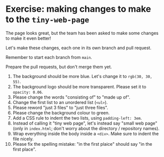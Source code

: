 # Exercise: making changes to make to the `tiny-web-page`

The page looks great, but the team has been asked to make some changes to make it even better!

Let's make these changes, each one in its own branch and pull request.

Remember to start each branch from `main`.

Prepare the pull requests, but don't merge them yet.

1. The background should be more blue. Let's change it to `rgb(30, 30, 55)`.
2. The background logo should be more transparent. Please set it to `opacity: 0.06`.
3. Please change the words "consisting of" to "made up of".
4. Change the first list to an *un*ordered list (`<ul>`).
5. Please reword "just 3 files" to "just three files".
6. Please change the background colour to green.
7. Add a CSS rule to indent the two lists, using `padding-left: 3em`.
8. Instead of calling it "tiny web page", let's instead say "small web page" (only in `index.html`; don't worry about the directory / repository names).
9. Wrap everything inside the body inside a `<div>`. Make sure to indent the file nicely.
10. Please fix the spelling mistake: "in the first plaice" should say "in the first place".
